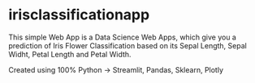# irisclassificationapp

This simple Web App is a Data Science Web Apps, which give you a prediction of Iris Flower Classification based on its Sepal Length, Sepal Widht, Petal Length and Petal Width.

Created using 100% Python -> Streamlit, Pandas, Sklearn, Plotly
